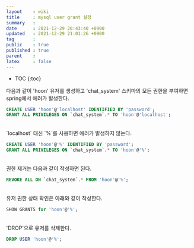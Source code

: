 ```yaml
---
layout    : wiki
title     : mysql user grant 설정
summary   : 
date      : 2021-12-29 20:43:40 +0900
updated   : 2021-12-29 21:01:26 +0900
tag       : 
public    : true
published : true
parent    : 
latex     : false
---
```

* TOC
{:toc}

다음과 같이 'hoon' 유저를 생성하고 'chat_system' 스키마의 모든 권한을 부여하면 spring에서 에러가 발생한다.

```sql
CREATE USER 'hoon'@'localhost' IDENTIFIED BY 'password';
GRANT ALL PRIVILEGES ON `chat_system`.* TO 'hoon'@'localhost';
```

<br>
`localhost` 대신 `%`를 사용하면 에러가 발생하지 않는다.

```sql
CREATE USER 'hoon'@'%' IDENTIFIED BY 'password';
GRANT ALL PRIVILEGES ON `chat_system`.* TO 'hoon'@'%';
```

<br>
권한 제거는 다음과 같이 작성하면 된다.

```sql
REVOKE ALL ON `chat_system`.* FROM 'hoon'@'%';
```

<br>
유저 권한 상태 확인은 아래와 같이 작성한다.

```sql
SHOW GRANTS for 'hoon'@'%';
```

<br>
'DROP'으로 유저를 삭제한다.

```sql
DROP USER 'hoon'@'%';
```
